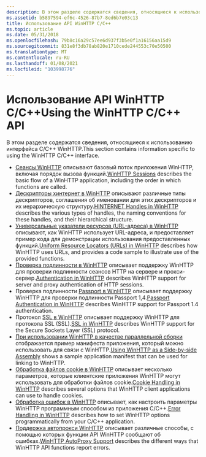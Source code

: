 ```yaml
---
description: В этом разделе содержатся сведения, относящиеся к использованию интерфейса C/C++ WinHTTP.
ms.assetid: b5897594-ef6c-4526-87b7-8ed6b7e03c13
title: Использование API WinHTTP C/C++
ms.topic: article
ms.date: 05/31/2018
ms.openlocfilehash: 79b8c16a29c57ee6d937f3b5e0f1a16156aa15d9
ms.sourcegitcommit: 831e8f3db78ab820e1710cede244553c70e50500
ms.translationtype: MT
ms.contentlocale: ru-RU
ms.lasthandoff: 01/08/2021
ms.locfileid: "103998776"
---
```

# <a name="using-the-winhttp-cc-api"></a><span data-ttu-id="05ec9-103">Использование API WinHTTP C/C++</span><span class="sxs-lookup"><span data-stu-id="05ec9-103">Using the WinHTTP C/C++ API</span></span>

<span data-ttu-id="05ec9-104">В этом разделе содержатся сведения, относящиеся к использованию интерфейса C/C++ WinHTTP.</span><span class="sxs-lookup"><span data-stu-id="05ec9-104">This section contains information specific to using the WinHTTP C/C++ interface.</span></span>

-   <span data-ttu-id="05ec9-105">[Сеансы WinHTTP](winhttp-sessions-overview.md) описывают базовый поток приложения WinHTTP, включая порядок вызова функций.</span><span class="sxs-lookup"><span data-stu-id="05ec9-105">[WinHTTP Sessions](winhttp-sessions-overview.md) describes the basic flow of a WinHTTP application, including the order in which functions are called.</span></span>
-   <span data-ttu-id="05ec9-106">[Дескрипторы хинтернет в WinHTTP](hinternet-handles-in-winhttp.md) описывают различные типы дескрипторов, соглашения об именовании для этих дескрипторов и их иерархическую структуру.</span><span class="sxs-lookup"><span data-stu-id="05ec9-106">[HINTERNET Handles in WinHTTP](hinternet-handles-in-winhttp.md) describes the various types of handles, the naming conventions for these handles, and their hierarchical structure.</span></span>
-   <span data-ttu-id="05ec9-107">[Универсальные указатели ресурсов (URL-адреса) в WinHTTP](uniform-resource-locators--urls--in-winhttp.md) описывают, как WinHTTP использует URL-адреса, и предоставляет пример кода для демонстрации использования предоставленных функций.</span><span class="sxs-lookup"><span data-stu-id="05ec9-107">[Uniform Resource Locators (URLs) in WinHTTP](uniform-resource-locators--urls--in-winhttp.md) describes how WinHTTP uses URLs, and provides a code sample to illustrate use of the provided functions.</span></span>
-   <span data-ttu-id="05ec9-108">[Проверка подлинности в WinHTTP](authentication-in-winhttp.md) описывает поддержку WinHTTP для проверки подлинности сеансов HTTP на сервере и прокси-сервер.</span><span class="sxs-lookup"><span data-stu-id="05ec9-108">[Authentication in WinHTTP](authentication-in-winhttp.md) describes WinHTTP support for server and proxy authentication of HTTP sessions.</span></span>
-   <span data-ttu-id="05ec9-109">Проверка подлинности [Passport в WinHTTP](passport-authentication-in-winhttp.md) описывает поддержку WinHTTP для проверки подлинности Passport 1,4.</span><span class="sxs-lookup"><span data-stu-id="05ec9-109">[Passport Authentication in WinHTTP](passport-authentication-in-winhttp.md) describes WinHTTP support for Passport 1.4 authentication.</span></span>
-   <span data-ttu-id="05ec9-110">Протокол [SSL в WinHTTP](ssl-in-winhttp.md) описывает поддержку WinHTTP для протокола SSL (SSL).</span><span class="sxs-lookup"><span data-stu-id="05ec9-110">[SSL in WinHTTP](ssl-in-winhttp.md) describes WinHTTP support for the Secure Sockets Layer (SSL) protocol.</span></span>
-   <span data-ttu-id="05ec9-111">[При использовании WinHTTP в качестве параллельной сборки](using-winhttp-as-a-side-by-side-assembly.md) отображается пример манифеста приложения, который можно использовать для связи с WinHTTP.</span><span class="sxs-lookup"><span data-stu-id="05ec9-111">[Using WinHTTP as a Side-by-side Assembly](using-winhttp-as-a-side-by-side-assembly.md) shows a sample application manifest that can be used for linking to WinHTTP.</span></span>
-   <span data-ttu-id="05ec9-112">[Обработка файлов cookie в WinHTTP](cookie-handling-in-winhttp.md) описывает несколько параметров, которые клиентские приложения WinHTTP могут использовать для обработки файлов cookie.</span><span class="sxs-lookup"><span data-stu-id="05ec9-112">[Cookie Handling in WinHTTP](cookie-handling-in-winhttp.md) describes several options that WinHTTP client applications can use to handle cookies.</span></span>
-   <span data-ttu-id="05ec9-113">[Обработка ошибок в WinHTTP](error-handling-in-winhttp.md) описывает, как настроить параметры WinHTTP программным способом из приложения C/C++.</span><span class="sxs-lookup"><span data-stu-id="05ec9-113">[Error Handling in WinHTTP](error-handling-in-winhttp.md) describes how to set WinHTTP options programmatically from your C/C++ application.</span></span>
-   <span data-ttu-id="05ec9-114">[Поддержка автопрокси WinHTTP](winhttp-autoproxy-support.md) описывает различные способы, с помощью которых функции API WinHTTP сообщают об ошибках.</span><span class="sxs-lookup"><span data-stu-id="05ec9-114">[WinHTTP AutoProxy Support](winhttp-autoproxy-support.md) describes the different ways that WinHTTP API functions report errors.</span></span>

 

 



